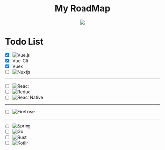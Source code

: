 
<div  align=center><h1>My RoadMap </h1></div>

<div  align=center>
<p align="center"><img src="https://user-images.githubusercontent.com/97325091/161386754-e0a9f1af-32b4-4644-9dd8-2caac1be2b08.png"></p>
</div>

# Todo List

- [X] ![Vue.js](https://img.shields.io/badge/vuejs-%2335495e.svg?style=for-the-badge&logo=vuedotjs&logoColor=%234FC08D)
- [X] Vue-Cli
- [X] Vuex
- [ ] ![Nuxtjs](https://img.shields.io/badge/Nuxt-002E3B?style=for-the-badge&logo=nuxtdotjs&logoColor=#00DC82)

<hr>

- [ ] ![React](https://img.shields.io/badge/react-%2320232a.svg?style=for-the-badge&logo=react&logoColor=%2361DAFB)
- [ ] ![Redux](https://img.shields.io/badge/redux-%23593d88.svg?style=for-the-badge&logo=redux&logoColor=white)
- [ ] ![React Native](https://img.shields.io/badge/react_native-%2320232a.svg?style=for-the-badge&logo=react&logoColor=%2361DAFB)

<hr>

- [ ] ![Firebase](https://img.shields.io/badge/firebase-%23039BE5.svg?style=for-the-badge&logo=firebase)

<hr>

- [ ] ![Spring](https://img.shields.io/badge/spring-%236DB33F.svg?style=for-the-badge&logo=spring&logoColor=white)
- [ ] ![Go](https://img.shields.io/badge/go-%2300ADD8.svg?style=for-the-badge&logo=go&logoColor=white)
- [ ] ![Rust](https://img.shields.io/badge/rust-%23000000.svg?style=for-the-badge&logo=rust&logoColor=white)
- [ ] ![Kotlin](https://img.shields.io/badge/kotlin-%230095D5.svg?style=for-the-badge&logo=kotlin&logoColor=white) 
